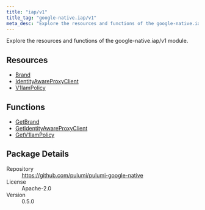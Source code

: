 ```yaml
---
title: "iap/v1"
title_tag: "google-native.iap/v1"
meta_desc: "Explore the resources and functions of the google-native.iap/v1 module."
---
```


<!-- WARNING: this file was generated by Pulumi Docs Generator. -->
<!-- Do not edit by hand unless you're certain you know what you are doing! -->

Explore the resources and functions of the google-native.iap/v1 module.

<h2 id="resources">Resources</h2>
<ul class="api">
    <li><a href="brand" title="Brand"><span class="symbol resource"></span>Brand</a></li>
    <li><a href="identityawareproxyclient" title="IdentityAwareProxyClient"><span class="symbol resource"></span>IdentityAwareProxyClient</a></li>
    <li><a href="v1iampolicy" title="V1IamPolicy"><span class="symbol resource"></span>V1IamPolicy</a></li>
</ul>

<h2 id="functions">Functions</h2>
<ul class="api">
    <li><a href="getbrand" title="GetBrand"><span class="symbol function"></span>GetBrand</a></li>
    <li><a href="getidentityawareproxyclient" title="GetIdentityAwareProxyClient"><span class="symbol function"></span>GetIdentityAwareProxyClient</a></li>
    <li><a href="getv1iampolicy" title="GetV1IamPolicy"><span class="symbol function"></span>GetV1IamPolicy</a></li>
</ul>

<h2 id="package-details">Package Details</h2>
<dl class="package-details">
	<dt>Repository</dt>
	<dd><a href="https://github.com/pulumi/pulumi-google-native">https://github.com/pulumi/pulumi-google-native</a></dd>
	<dt>License</dt>
	<dd>Apache-2.0</dd>
	<dt>Version</dt>
	<dd>0.5.0</dd>
</dl>

